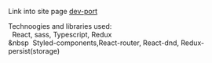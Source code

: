 Link into site page [dev-port](https://demend2607.github.io/react-port/)


Technoogies and libraries used: </br>
&nbsp; React, sass, Typescript, Redux </br>
&nbsp&nbsp; Styled-components,React-router, React-dnd, Redux-persist(storage) </br>
